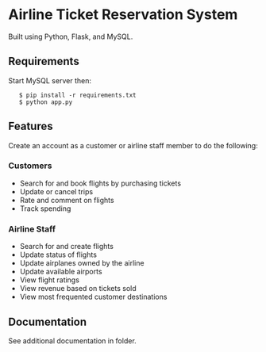 # Airline Ticket Reservation System

Built using Python, Flask, and MySQL.

## Requirements
Start MySQL server then:
```
   $ pip install -r requirements.txt 
   $ python app.py
``` 

## Features
Create an account as a customer or airline staff member to do the following:

### Customers
- Search for and book flights by purchasing tickets
- Update or cancel trips
- Rate and comment on flights
- Track spending

### Airline Staff
- Search for and create flights
- Update status of flights
- Update airplanes owned by the airline
- Update available airports
- View flight ratings
- View revenue based on tickets sold
- View most frequented customer destinations

## Documentation
See additional documentation in folder.
